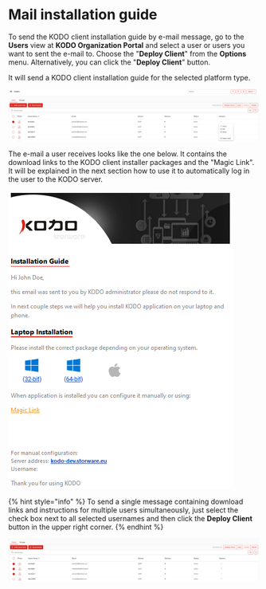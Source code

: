 # Mail installation guide

To send the KODO client installation guide by e-mail message, go to the **Users** view at **KODO Organization Portal** and select a user or users you want to sent the e-mail to. Choose the "**Deploy Client**" from the **Options** menu. Alternatively, you can click the "**Deploy Client**" button. 

It will send a KODO client installation guide for the selected platform type.

![](../../../.gitbook/assets/image%20%2863%29.png)



The e-mail a user receives looks like the one below. It contains the download links to the KODO client installer packages and the "Magic Link". It will be explained in the next section how to use it to automatically log in the user to the KODO server.

![](../../../.gitbook/assets/kodolink.PNG)

{% hint style="info" %}
To send a single message containing download links and instructions for multiple users simultaneously, just select the check box next to all selected usernames and then click the **Deploy Client** button in the upper right corner.
{% endhint %}

![](../../../.gitbook/assets/image%20%2859%29.png)

